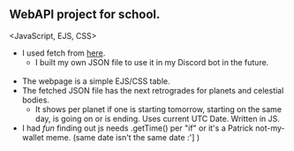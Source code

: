## WebAPI project for school.
<JavaScript, EJS, CSS>

- I used fetch from [here](https://developer.mozilla.org/en-US/docs/Web/API).
  - I built my own JSON file to use it in my Discord bot in the future.
<br></br>
- The webpage is a simple EJS/CSS table.
- The fetched JSON file has the next retrogrades for planets and celestial bodies.
  - It shows per planet if one is starting tomorrow, starting on the same day, is going on or is ending. Uses current UTC Date. Written in JS.
- I had *fun* finding out js needs .getTime() per "if" or it's a Patrick not-my-wallet meme. (same date isn't the same date :'] )
